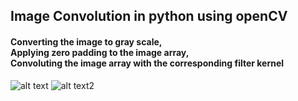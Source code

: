 ## Image Convolution in python using openCV

#### Converting the image to gray scale, <br /> Applying zero padding to the image array, <br /> Convoluting the image array with the corresponding filter kernel

![alt text](https://github.com/KemerDev/PythonImageConvolution/blob/main/enemy.jpg "Unprocessed image") ![alt text2](https://github.com/KemerDev/PythonImageConvolution/blob/main/enemy_edge.jpg "Convoluted image with edge detection kernel")

